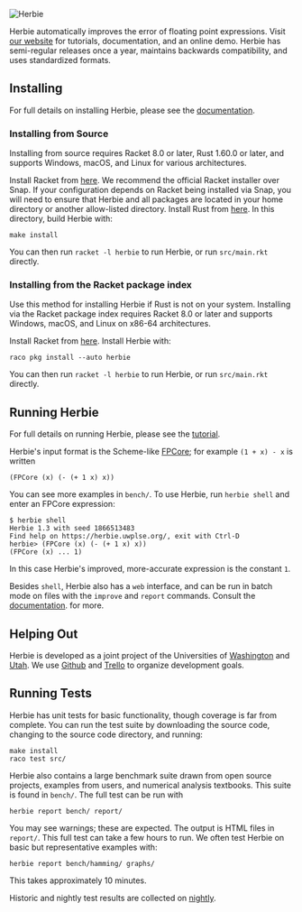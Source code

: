 ![Herbie](logo.png)


Herbie automatically improves the error of floating point expressions.
Visit [our website](https://herbie.uwplse.org) for tutorials,
documentation, and an online demo. Herbie has semi-regular releases
once a year, maintains backwards compatibility, and uses standardized
formats.

## Installing

For full details on installing Herbie, please see the
[documentation](https://herbie.uwplse.org/doc/latest/installing.html).

### Installing from Source

Installing from source requires Racket 8.0 or later,
  Rust 1.60.0 or later, and supports Windows, macOS, and Linux
  for various architectures.

Install Racket from [here](https://download.racket-lang.org/). We recommend 
the official Racket installer over Snap. If your configuration depends on Racket 
being installed via Snap, you will need to ensure that Herbie and all packages are 
located in your home directory or another allow-listed directory.
Install Rust from [here](https://www.rust-lang.org/tools/install).
In this directory, build Herbie with:

    make install

You can then run `racket -l herbie` to run Herbie, or run
`src/main.rkt` directly.

### Installing from the Racket package index

Use this method for installing Herbie if Rust is not on your system.
Installing via the Racket package index requires Racket 8.0 or later
  and supports Windows, macOS, and Linux on x86-64 architectures.

Install Racket from [here](https://download.racket-lang.org/).
Install Herbie with:

    raco pkg install --auto herbie

You can then run `racket -l herbie` to run Herbie, or run
`src/main.rkt` directly.

## Running Herbie

For full details on running Herbie, please see the
[tutorial](https://herbie.uwplse.org/doc/latest/using-web.html).

Herbie's input format is the Scheme-like
[FPCore](https://fpbench.org/spec/fpcore-1.2.html);
for example `(1 + x) - x` is written 

    (FPCore (x) (- (+ 1 x) x))

You can see more examples in `bench/`. To use Herbie, run `herbie
shell` and enter an FPCore expression:

    $ herbie shell
    Herbie 1.3 with seed 1866513483
    Find help on https://herbie.uwplse.org/, exit with Ctrl-D
    herbie> (FPCore (x) (- (+ 1 x) x))
    (FPCore (x) ... 1)

In this case Herbie's improved, more-accurate expression is the
constant `1`.

Besides `shell`, Herbie also has a `web` interface, and can be run in
batch mode on files with the `improve` and `report` commands. Consult
the [documentation](https://herbie.uwplse.org/doc/latest/options.html).
for more.

## Helping Out

Herbie is developed as a joint project of the Universities of
[Washington](https://uwplse.org) and [Utah](https://cpu.cs.utah.edu).
We use [Github](https://github.com/herbie-fp/herbie) and
[Trello](https://trello.com/b/lh7b33Dr/herbie) to organize development
goals.

## Running Tests

Herbie has unit tests for basic functionality, though coverage is far
from complete. You can run the test suite by downloading the source
code, changing to the source code directory, and running:

    make install
    raco test src/

Herbie also contains a large benchmark suite drawn from open source
projects, examples from users, and numerical analysis textbooks. This
suite is found in `bench/`. The full test can be run with

    herbie report bench/ report/
    
You may see warnings; these are expected. The output is HTML files in
`report/`. This full test can take a few hours to run. We often test
Herbie on basic but representative examples with:

    herbie report bench/hamming/ graphs/

This takes approximately 10 minutes.

Historic and nightly test results are collected on
[nightly](https://nightly.cs.washington.edu/reports/herbie/).
